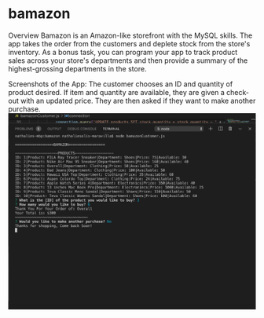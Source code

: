# bamazon

Overview
Bamazon is an Amazon-like storefront with the MySQL skills. The app takes the order from the customers and deplete stock from the store's inventory. As a bonus task, you can program your app to track product sales across your store's departments and then provide a summary of the highest-grossing departments in the store.

Screenshots of the App:
The customer chooses an ID and quantity of product desired. If item and quantity are available, they are given a check-out with an updated price. They are then asked if they want to make another purchase.
![](images/Screen%20Shot%202019-08-19%20at%206.29.52%20PM.png)
